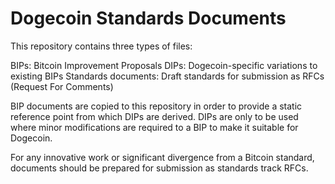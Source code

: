 Dogecoin Standards Documents
============================

This repository contains three types of files:

BIPs: Bitcoin Improvement Proposals
DIPs: Dogecoin-specific variations to existing BIPs
Standards documents: Draft standards for submission as RFCs (Request For Comments)

BIP documents are copied to this repository in order to provide a static reference point from
which DIPs are derived. DIPs are only to be used where minor modifications are required to a
BIP to make it suitable for Dogecoin.

For any innovative work or significant divergence from a Bitcoin standard, documents should
be prepared for submission as standards track RFCs.